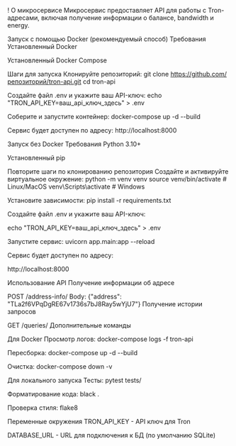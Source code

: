 !
О микросервисе
Микросервис предоставляет API для работы с Tron-адресами, включая получение информации о балансе, bandwidth и energy.

Запуск с помощью Docker (рекомендуемый способ)
Требования
 Установленный Docker

 Установленный Docker Compose

Шаги для запуска
Клонируйте репозиторий:
 git clone https://github.com/репозиторий/tron-api.git
 cd tron-api

Создайте файл .env и укажите ваш API-ключ:
 echo "TRON_API_KEY=ваш_api_ключ_здесь" > .env

Соберите и запустите контейнер:
 docker-compose up -d --build


Сервис будет доступен по адресу:
 http://localhost:8000


Запуск без Docker
Требования
 Python 3.10+

 Установленный pip


Повторите шаги по клонированию репозитория
Создайте и активируйте виртуальное окружение:
 python -m venv venv
 source venv/bin/activate  # Linux/MacOS
 venv\Scripts\activate     # Windows


Установите зависимости:
 pip install -r requirements.txt


Создайте файл .env и укажите ваш API-ключ:

 echo "TRON_API_KEY=ваш_api_ключ_здесь" > .env


Запустите сервис:
 uvicorn app.main:app --reload


Сервис будет доступен по адресу:

http://localhost:8000



Использование API
Получение информации об адресе

POST /address-info/
Body: {"address": "TLa2f6VPqDgRE67v1736s7bJ8Ray5wYjU7"}
Получение истории запросов

GET /queries/
Дополнительные команды


Для Docker
Просмотр логов: docker-compose logs -f tron-api

Пересборка: docker-compose up -d --build

Очистка: docker-compose down -v

Для локального запуска
Тесты: pytest tests/

Форматирование кода: black .

Проверка стиля: flake8

Переменные окружения
TRON_API_KEY - API ключ для Tron

DATABASE_URL - URL для подключения к БД (по умолчанию SQLite)